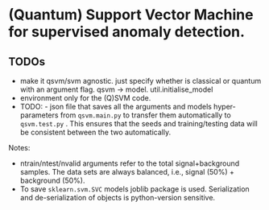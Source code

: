 # (Quantum) Support Vector Machine for supervised anomaly detection.

## TODOs
* make it qsvm/svm agnostic. just specify whether is classical or quantum
 with an argument flag. qsvm -> model. util.initialise_model
* environment only for the (Q)SVM code.
* TODO: - json file that saves all the arguments and models hyper-parameters from `qsvm.main.py` to transfer them automatically to `qsvm.test.py` . This ensures that the seeds and training/testing data will be consistent between the two automatically.

Notes:
- ntrain/ntest/nvalid arguments refer to the total  signal+background samples. The data sets are always balanced, i.e., signal (50%) + background (50%).
- To save `sklearn.svm.SVC` models joblib package is used. Serialization and de-serialization of objects is python-version sensitive. 
    
